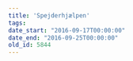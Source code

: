 ```yaml
---
title: 'Spejderhjælpen'
tags:
date_start: "2016-09-17T00:00:00"
date_end: "2016-09-25T00:00:00"
old_id: 5844
---
```

